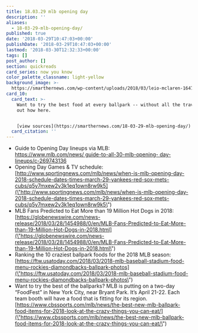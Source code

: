 ```yaml
---
title: 18.03.29 mlb opening day
description: ''
aliases:
  - 18-03-29-mlb-opening-day/
published: true
date: '2018-03-29T10:47:03+00:00'
publishDate: '2018-03-29T10:47:03+00:00'
lastmod: '2018-03-30T12:32:33+00:00'
tags: []
post_author: []
section: quickreads
card_series: now you know
color_palette_classname: light-yellow
background_image: >-
  https://smarthernews.com/wp-content/uploads/2018/03/leio-mclaren-164707-unsplash-scaled.jpg
card_10:
  card_text: >-
    Want to try the best food at every ballpark -- without all the travel? Find
    out how here.


    [view sources](https://smarthernews.com/18-03-29-mlb-opening-day/)
  card_citation: ''
---
```

*   Guide to Opening Day lineups via MLB:  
    [https://www.mlb.com/news/ guide-to-all-30-mlb-opening- day-lineups/c-269743136](\"https://www.mlb.com/news/)
*   Opening Day Games & TV schedule:  
    [http://www.sportingnews.com/mlb/news/when-is-mlb-opening-day-2018-schedule-dates-times-march-29-yankees-red-sox-mets-cubs/q5y7mxew2v3k1eq1own8rw9k5](\"http://www.sportingnews.com/mlb/news/when-is-mlb-opening-day-2018-schedule-dates-times-march-29-yankees-red-sox-mets-cubs/q5y7mxew2v3k1eq1own8rw9k5\")
*   MLB Fans Predicted to Eat More than 19 Million Hot Dogs in 2018:  
    [https://globenewswire.com/news-release/2018/03/28/1454988/0/en/MLB-Fans-Predicted-to-Eat-More-than-19-Million-Hot-Dogs-in-2018.html](\"https://globenewswire.com/news-release/2018/03/28/1454988/0/en/MLB-Fans-Predicted-to-Eat-More-than-19-Million-Hot-Dogs-in-2018.html\")
*   Ranking the 10 craziest ballpark foods for the 2018 MLB season:  
    [https://ftw.usatoday.com/2018/03/2018-mlb-baseball-stadium-food-menu-rockies-diamondbacks-ballpark-photos](\"https://ftw.usatoday.com/2018/03/2018-mlb-baseball-stadium-food-menu-rockies-diamondbacks-ballpark-photos\")
*   Want to try the best of the ballparks? MLB is putting on a two-day “FoodFest” in New York City, near Bryant Park. It’s April 21-22. Each team booth will have a food that is fitting for its region. [https://www.cbssports.com/mlb/news/the-best-new-mlb-ballpark-food-items-for-2018-look-at-the-crazy-things-you-can-eat/](\"https://www.cbssports.com/mlb/news/the-best-new-mlb-ballpark-food-items-for-2018-look-at-the-crazy-things-you-can-eat/\")